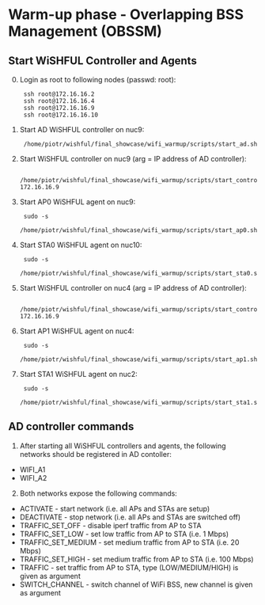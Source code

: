 Warm-up phase - Overlapping BSS Management (OBSSM)
==================================================

Start WiSHFUL Controller and Agents
-----------------------------------

0. Login as root to following nodes (passwd: root):

		ssh root@172.16.16.2
		ssh root@172.16.16.4
		ssh root@172.16.16.9
		ssh root@172.16.16.10

1. Start AD WiSHFUL controller on nuc9:

		/home/piotr/wishful/final_showcase/wifi_warmup/scripts/start_ad.sh

2. Start WiSHFUL controller on nuc9 (arg = IP address of AD controller):

		/home/piotr/wishful/final_showcase/wifi_warmup/scripts/start_controller0.sh 172.16.16.9

3. Start AP0 WiSHFUL agent on nuc9:

		sudo -s
		/home/piotr/wishful/final_showcase/wifi_warmup/scripts/start_ap0.sh

4. Start STA0 WiSHFUL agent on nuc10:
		
		sudo -s
		/home/piotr/wishful/final_showcase/wifi_warmup/scripts/start_sta0.sh

5. Start WiSHFUL controller on nuc4 (arg = IP address of AD controller):

		/home/piotr/wishful/final_showcase/wifi_warmup/scripts/start_controller1.sh 172.16.16.9

6. Start AP1 WiSHFUL agent on nuc4:

		sudo -s
		/home/piotr/wishful/final_showcase/wifi_warmup/scripts/start_ap1.sh

7. Start STA1 WiSHFUL agent on nuc2:
		
		sudo -s
		/home/piotr/wishful/final_showcase/wifi_warmup/scripts/start_sta1.sh


AD controller commands
----------------------

1. After starting all WiSHFUL controllers and agents, the following networks should be registered in AD contoller:

* WIFI_A1
* WIFI_A2

2. Both networks expose the following commands:

* ACTIVATE - start network (i.e. all APs and STAs are setup)
* DEACTIVATE - stop network (i.e. all APs and STAs are switched off)
* TRAFFIC_SET_OFF - disable iperf traffic from AP to STA
* TRAFFIC_SET_LOW - set low traffic from AP to STA (i.e. 1 Mbps)
* TRAFFIC_SET_MEDIUM - set medium traffic from AP to STA (i.e. 20 Mbps)
* TRAFFIC_SET_HIGH - set medium traffic from AP to STA (i.e. 100 Mbps)
* TRAFFIC - set traffic from AP to STA, type (LOW/MEDIUM/HIGH) is given as argument
* SWITCH_CHANNEL - switch channel of WiFi BSS, new channel is given as argument
